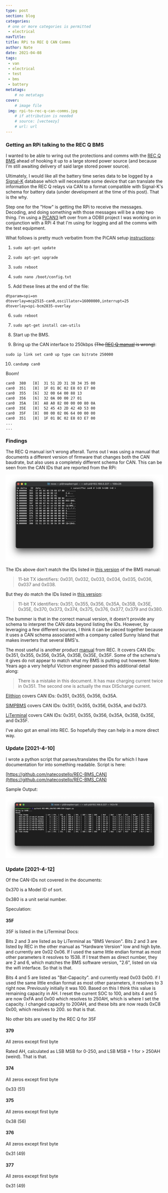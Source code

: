 ```yaml
---
type: post
section: blog
categories: 
 # one or more categories is permitted
 - electrical
navTitle: 
title: RPi to REC Q CAN Comms
author: Nate
date: 2021-04-08
tags:
 - van
 - electrical
 - test
 - bms
 - battery
metatags:
	# no metatags
cover: 
	# image file
 img: rpi-to-rec-q-can-comms.jpg
	# if attribution is needed
	# source: [vecteezy]
	# url: url
---
```



###  Getting an RPi talking to the REC Q BMS

I wanted to be able to wring out the protections and comms with the [REC Q BMS]() ahead of hooking it up to a large stored power source (and because I'm still awaiting delivery of said large stored power source).

Ultimately, I would like all the battery time series data to be logged by a [Signal-K]() database which will necessitate some device that can translate the information the REC Q relays via CAN to a format compatible with Signal-K's schema for battery data (under development at the time of this post).  That is the why.

Step one for the "How" is getting the RPi to receive the messages. Decoding, and doing something with those messages will be a step two thing.  I'm using a [PiCAN3](https://copperhilltech.com/pican3-can-bus-board-for-raspberry-pi-4-with-3a-smps-and-rtc/) left over from a ODBII project I was working on in conjunction with a RPi 4 that I'm using for logging and all the comms with the test equipment.  

What follows is pretty much verbatim from the PiCAN setup [instructions](http://skpang.co.uk/catalog/images/raspberrypi/pican/PICAN3_UGA_10.pdf):

1. `sudo apt-get update`

2. `sudo apt-get upgrade`

3. `sudo reboot`

4. `sudo nano /boot/config.txt`

5. Add these lines at the end of the file:

```shell
dtparam=spi=on
dtoverlay=mcp2515-can0,oscillator=16000000,interrupt=25
dtoverlay=spi-bcm2835-overlay
```

6. `sudo reboot`

7. `sudo apt-get install can-utils`

8. Start up the BMS.

9. Bring up the CAN interface to 250kbps ~~(The [REC Q manual](http://www.rec-bms.com/datasheet/UserManual_REC_Q.pdf) is wrong)~~:

`sudo ip link set can0 up type can bitrate 250000`

10. `candump can0`

Boom!

```shell
can0  380   [8]  31 51 2D 31 38 34 35 00
can0  351   [8]  1F 01 BC 02 E8 03 E7 00
can0  355   [6]  32 00 64 00 88 13
can0  356   [6]  32 0A 00 00 27 01
can0  35A   [8]  A8 A0 82 00 00 00 80 0A
can0  35E   [8]  52 45 43 2D 42 4D 53 00
can0  35F   [8]  00 00 02 06 64 00 00 00
can0  351   [8]  1F 01 BC 02 E8 03 E7 00
...
...
```

### Findings

The REC Q manual isn't wrong afterall.  Turns out I was using a manual that documents a different version of firmware that changes both the CAN baudrate, but also uses a completely different schema for CAN.  This can be seen from the CAN IDs that are reported from the RPi:

![](cansniffer.png)

The IDs above don't match the IDs listed in [this version](http://www.rec-bms.com/datasheet/UserManual_REC_Q.pdf) of the BMS manual:

> 11-bit TX identifiers: 0x031, 0x032, 0x033, 0x034, 0x035, 0x036, 0x037 and 0x038.

But they do match the IDs listed in [this version](http://www.rec-bms.com/datasheet/UserManual_REC_Victron_BMS.pdf):

> 11-bit TX identifiers: 0x351, 0x355, 0x356, 0x35A, 0x35B, 0x35E, 0x35E, 0x370, 0x373, 0x374, 0x375, 0x376, 0x377, 0x379 and 0x380.

The bummer is that in the correct manual version, it doesn't provide any schema to interpret the CAN data beyond listing the IDs.  However, by leveraging a few different sources, I think it can be pieced together because it uses a CAN schema associated with a company called Sunny Island that makes inverters that several BMS's.

The most useful is another product [manual](http://www.rec-bms.com/datasheet/UserManual9R_SMA.pdf) from REC.  It covers CAN IDs:  0x351, 0x355, 0x356, 0x35A, 0x35B, 0x35E, 0x35F.  Some of the schema's it gives do not appear to match what my BMS is putting out however.  Note: Years ago a very helpful Victron engineer passed this additional detail along:

> There is a mistake in this document. It has max charging current twice in 0x351. The second one is actually the max DIScharge current.

[Elithion](https://www.elithion.com/lithiumate/php/controller_can_specs.php) covers CAN IDs: 0x351, 0x355, 0x356, 0x35A.

[SIMPBMS](https://github.com/Tom-evnut/SimpBMS/blob/master/Simp%20BMS%20Setup%20Manual%20V0.25.pdf) covers CAN IDs:  0x351, 0x355, 0x356, 0x35A, and 0x373.

[LiTerminal](literminal-docu-en-sm-sma-canbus.pdf) covers CAN IDs: 0x351, 0x355, 0x356, 0x35A, 0x35B, 0x35E, and 0x35F.

I've also got an email into REC.  So hopefully they can help in a more direct way.

### Update [2021-4-10]

I wrote a python script that parses/translates the IDs for which I have documentation for into something readable.  Script is here:

[https://github.com/natecostello/REC-BMS_CAN](https://github.com/natecostello/REC-BMS_CAN)

Sample Output:

![output](output.jpg)

### Update [2021-4-12]

Of the CAN-IDs not covered in the documents:

0x370 is a Model ID of sort.

0x380 is a unit serial number.

Speculation:

#### 35F

35F is listed in the LiTerminal Docs:

Bits 2 and 3 are listed as by LiTerminal as "BMS Version".  Bits 2 and 3 are listed by REC in the other manual as "Hardware Version" low and high byte. and currently are 0x02 0x06. If I used the same little endian format as most other parameters it resolves to 1538.  If I treat them as direct number, they are 2 and 6, which matches the BMS software version, "2.6", listed on via the wifi interface.  So that is that.

Bits 4 and 5 are listed as "Bat-Capacity".  and currently read 0x03 0x00.  if I used the same little endian format as most other parameters, it resolves to 3 right now.  Previously initially it was 100.  Based on this I think this value is remaining capacity in AH.  I reset the current SOC to 100, and bits 4 and 5 are now 0xFA and 0x00 which resolves to 250AH, which is where I set the capacity.  I changed capacity to 200AH, and these bits  are now reads 0xC8 0x00, which resolves to 200.  so that is that.

No other bits are used by the REC Q for 35F

#### 379

All zeros except first byte

Rated AH, calculated as LSB MSB for 0-250,  and LSB MSB + 1 for > 250AH (weird).  That is that.



#### 374

All zeros except first byte

0x33 (51)

#### 375

All zeros except first byte

0x38 (56)

#### 376

All zeros except first byte

0x31 (49)

#### 377

All zeros except first byte

0x31 (49)

#### 

